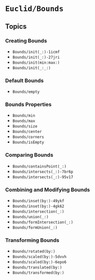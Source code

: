 # ``Euclid/Bounds``

## Topics

### Creating Bounds

- ``Bounds/init(_:)-1icmf``
- ``Bounds/init(_:)-27jri``
- ``Bounds/init(min:max:)``
- ``Bounds/init(_:_:)``

### Default Bounds

- ``Bounds/empty``

### Bounds Properties

- ``Bounds/min``
- ``Bounds/max``
- ``Bounds/size``
- ``Bounds/center``
- ``Bounds/corners``
- ``Bounds/isEmpty``

### Comparing Bounds

- ``Bounds/containsPoint(_:)``
- ``Bounds/intersects(_:)-7br6p``
- ``Bounds/intersects(_:)-95v17``

### Combining and Modifying Bounds

- ``Bounds/inset(by:)-49ykf``
- ``Bounds/inset(by:)-4gk62``
- ``Bounds/intersection(_:)``
- ``Bounds/union(_:)``
- ``Bounds/formIntersection(_:)``
- ``Bounds/formUnion(_:)``

### Transforming Bounds

- ``Bounds/rotated(by:)``
- ``Bounds/scaled(by:)-5dvvh``
- ``Bounds/scaled(by:)-6epo6``
- ``Bounds/translated(by:)``
- ``Bounds/transformed(by:)``
